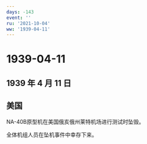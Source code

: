```yaml
---
days: -143
event: ''
ru: '2021-10-04'
ww: '1939-04-11'
---
```


# 1939-04-11

## 1939 年 4 月 11 日

## 美国

NA-40B原型机在美国俄亥俄州莱特机场进行测试时坠毁。

全体机组人员在坠机事件中幸存下来。